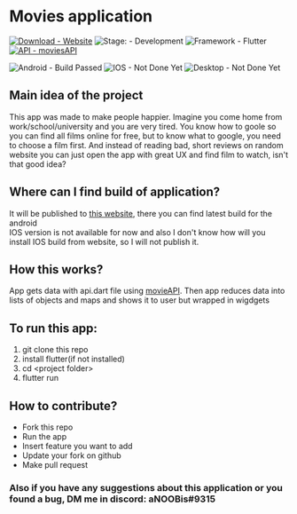 # Movies application
[![Download - Website](https://img.shields.io/badge/Download-Website-fc0394)](https://anoobisthegod.github.io/site/megaunicorns/)
![Stage:  - Development](https://img.shields.io/badge/Stage%3A_-Development-red)
![Framework - Flutter](https://img.shields.io/badge/Framework-Flutter-14dbc1)
[![API - moviesAPI](https://img.shields.io/badge/API-moviesAPI-991590)](https://developers.themoviedb.org/3/getting-started/introduction)

![Android - Build Passed](https://img.shields.io/badge/Android-Build_Passed-0bd622)
![IOS - Not Done Yet](https://img.shields.io/badge/IOS-Not_Done_Yet-red)
![Desktop - Not Done Yet](https://img.shields.io/badge/Desktop-Not_Done_Yet-red)
## Main idea of the project
This app was made to make people happier. Imagine you come home from work/school/university and you are very tired. You know how to goole so you can find all films online for free, but to know what to google, you need to choose a film first. And instead of reading bad, short reviews on random website you can just open the app with great UX and find film to watch, isn't that good idea?

## Where can I find build of application?
It will be published to [this website](https://anoobisthegod.github.io/site/megaunicorns/), there you can find latest build for the android<br>
IOS version is not available for now and also I don't know how will you install IOS build from website, so I will not publish it.

## How this works?
App gets data with api.dart file using [movieAPI](https://www.themoviedb.org/).
Then app reduces data into lists of objects and maps and shows it to user but wrapped in wigdgets

## To run this app: 
1) git clone this repo
2) install flutter(if not installed)
3) cd \<project folder>
4) flutter run 

## How to contribute?
<ul>
<li> Fork this repo
<li> Run the app
<li> Insert feature you want to add
<li> Update your fork on github
<li> Make pull request
</ul>

### Also if you have any suggestions about this application or you found a bug, DM me in discord: aNOOBis#9315
